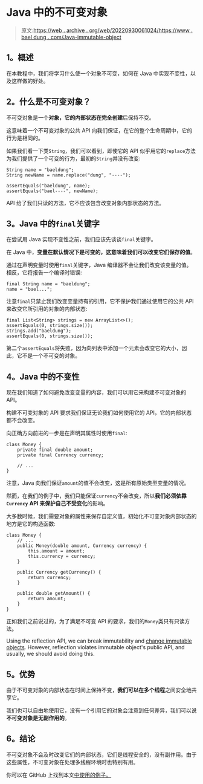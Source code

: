 # Java 中的不可变对象

> 原文:[https://web . archive . org/web/20220930061024/https://www . bael dung . com/Java-immutable-object](https://web.archive.org/web/20220930061024/https://www.baeldung.com/java-immutable-object)

## **1。概述**

在本教程中，我们将学习什么使一个对象不可变，如何在 Java 中实现不变性，以及这样做的好处。

## **2。什么是不可变对象？**

不可变对象是一个**对象，它的内部状态在完全创建**后保持不变。

这意味着一个不可变对象的公共 API 向我们保证，在它的整个生命周期中，它的行为是相同的。

如果我们看一下类`String`，我们可以看到，即使它的 API 似乎用它的`replace`方法为我们提供了一个可变的行为，最初的`String`并没有改变:

```
String name = "baeldung";
String newName = name.replace("dung", "----");

assertEquals("baeldung", name);
assertEquals("bael----", newName);
```

API 给了我们只读的方法，它不应该包含改变对象内部状态的方法。

## **3。Java 中的`final`关键字**

在尝试用 Java 实现不变性之前，我们应该先谈谈`final`关键字。

在 Java 中，**变量在默认情况下是可变的，这意味着我们可以改变它们保存的值**。

通过在声明变量时使用`final`关键字，Java 编译器不会让我们改变该变量的值。相反，它将报告一个编译时错误:

```
final String name = "baeldung";
name = "bael...";
```

注意`final`只禁止我们改变变量持有的引用，它不保护我们通过使用它的公共 API 来改变它所引用的对象的内部状态:

```
final List<String> strings = new ArrayList<>();
assertEquals(0, strings.size());
strings.add("baeldung");
assertEquals(0, strings.size());
```

第二个`assertEquals`将失败，因为向列表中添加一个元素会改变它的大小，因此，它不是一个不可变的对象。

## **4。Java 中的不变性**

现在我们知道了如何避免改变变量的内容，我们可以用它来构建不可变对象的 API。

构建不可变对象的 API 要求我们保证无论我们如何使用它的 API，它的内部状态都不会改变。

向正确方向前进的一步是在声明其属性时使用`final`:

```
class Money {
    private final double amount;
    private final Currency currency;

    // ...
}
```

注意，Java 向我们保证`amount`的值不会改变，这是所有原始类型变量的情况。

然而，在我们的例子中，我们只能保证`currency`不会改变，所以**我们必须依靠`Currency`** **API 来保护自己不受变化**的影响。

大多数时候，我们需要对象的属性来保存自定义值，初始化不可变对象内部状态的地方是它的构造函数:

```
class Money {
    // ...
    public Money(double amount, Currency currency) {
        this.amount = amount;
        this.currency = currency;
    }

    public Currency getCurrency() {
        return currency;
    }

    public double getAmount() {
        return amount;
    }
}
```

正如我们之前说过的，为了满足不可变 API 的要求，我们的`Money`类只有只读方法。

Using the reflection API, we can break immutability and [change immutable objects](https://web.archive.org/web/20221105220145/https://stackoverflow.com/questions/20945049/is-a-java-string-really-immutable). However, reflection violates immutable object's public API, and usually, we should avoid doing this.

## **5。优势**

由于不可变对象的内部状态在时间上保持不变，**我们可以在多个线程**之间安全地共享它。

我们也可以自由地使用它，没有一个引用它的对象会注意到任何差异，我们可以说**不可变对象是无副作用的**。

## **6。结论**

不可变对象不会及时改变它们的内部状态，它们是线程安全的，没有副作用。由于这些属性，不可变对象在处理多线程环境时也特别有用。

你可以在 GitHub 上找到本文[中使用的例子。](https://web.archive.org/web/20221105220145/https://github.com/eugenp/tutorials/tree/master/core-java-modules/core-java-lang-oop-patterns)